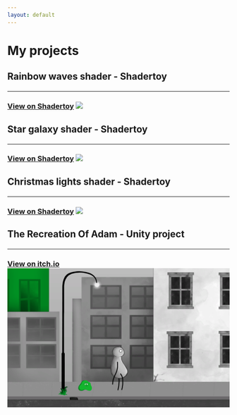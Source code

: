 ```yaml
---
layout: default
---
```


# My projects
<h2> Rainbow waves shader - Shadertoy
<hr>
<h3> <a href="https://www.shadertoy.com/view/dldfWH" target="_blank">View on Shadertoy</a>
<img src="/assets/img/rainbowWaves.mp4">

<h2> Star galaxy shader - Shadertoy
<hr>
<h3> <a href="https://www.shadertoy.com/view/wsGczK" target="_blank">View on Shadertoy</a>
<img src="/assets/img/stars.gif">
  
  
<h2> Christmas lights shader - Shadertoy
<hr>
<h3> <a href="https://www.shadertoy.com/view/sldXW8" target="_blank">View on Shadertoy</a>
<img src="/assets/img/snowy.gif">

  
<h2> The Recreation Of Adam - Unity project
<hr>
<h3> <a href="https://onehitwonders.itch.io/the-recreation-of-adam" target="_blank">View on itch.io</a>
<img src="/assets/img/adam.png">

